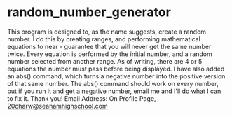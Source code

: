 # random_number_generator
This program is designed to, as the name suggests, create a random number. I do this by creating ranges, and performing mathematical equations to near - guarantee that you will never get the same number twice. Every equation is performed by the initial number, and a random number selected from another range. As of writing, there are 4 or 5 equations the number must pass before being displayed. I have also added an abs() command, which turns a negative number into the positive version of that same number. The abs() command should work on every number, but if you run it and get a negative number, email me and I'll do what I can to fix it. Thank you! 
Email Address: On Profile Page, 20charw@seahamhighschool.com
